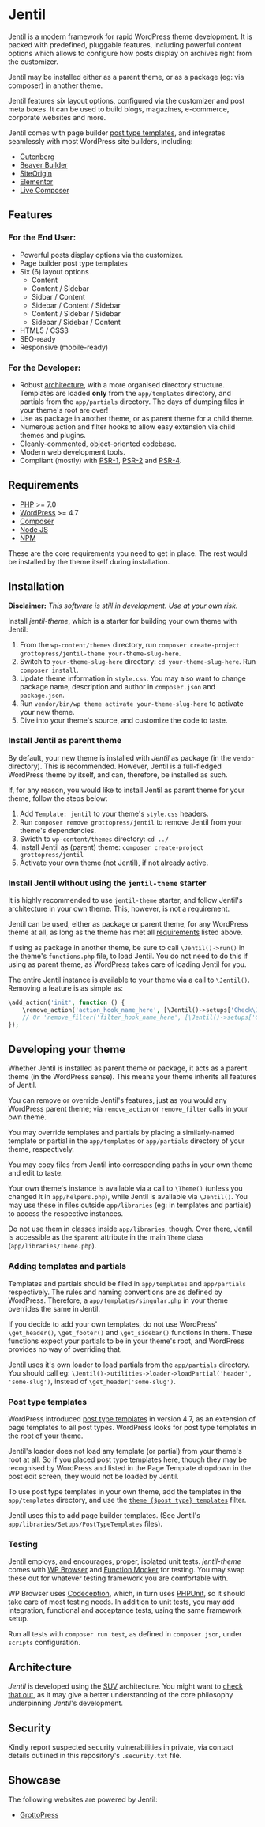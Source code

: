 # Jentil

Jentil is a modern framework for rapid WordPress theme development. It is packed with predefined, pluggable features, including powerful content options which allows to configure how posts display on archives right from the customizer.

Jentil may be installed either as a parent theme, or as a package (eg: via composer) in another theme.

Jentil features six layout options, configured via the customizer and post meta boxes. It can be used to build blogs, magazines, e-commerce, corporate websites and more.

Jentil comes with page builder [post type templates](https://make.wordpress.org/core/2016/11/03/post-type-templates-in-4-7/), and integrates seamlessly with most WordPress site builders, including:

- [Gutenberg](https://wordpress.org/plugins/gutenberg/)
- [Beaver Builder](https://wordpress.org/plugins/beaver-builder-lite-version/)
- [SiteOrigin](https://wordpress.org/plugins/siteorigin-panels/)
- [Elementor](https://wordpress.org/plugins/elementor/)
- [Live Composer](https://wordpress.org/plugins/live-composer-page-builder/)

## Features

### For the End User:

- Powerful posts display options via the customizer.
- Page builder post type templates
- Six (6) layout options  
    * Content
    * Content / Sidebar
    * Sidbar / Content
    * Sidebar / Content / Sidebar
    * Content / Sidebar / Sidebar
    * Sidebar / Sidebar / Content
- HTML5 / CSS3
- SEO-ready
- Responsive (mobile-ready)

### For the Developer:

- Robust [architecture](https://github.com/grottopress/wordpress-suv/), with a more organised directory structure. Templates are loaded **only** from the `app/templates` directory, and partials from the `app/partials` directory. The days of dumping files in your theme's root are over!
- Use as package in another theme, or as parent theme for a child theme.
- Numerous action and filter hooks to allow easy extension via child themes and plugins.
- Cleanly-commented, object-oriented codebase.
- Modern web development tools.
- Compliant (mostly) with [PSR-1](http://www.php-fig.org/psr/psr-1/), [PSR-2](http://www.php-fig.org/psr/psr-2/) and [PSR-4](http://www.php-fig.org/psr/psr-4/).

## Requirements

- [PHP](https://secure.php.net) >= 7.0
- [WordPress](https://wordpress.org) >= 4.7
- [Composer](https://getcomposer.org)
- [Node JS](https://nodejs.org)
- [NPM](https://www.npmjs.com)

These are the core requirements you need to get in place. The rest would be installed by the theme itself during installation.

## Installation

**Disclaimer:** *This software is still in development. Use at your own risk.*

Install *jentil-theme*, which is a starter for building your own theme with Jentil:

1. From the `wp-content/themes` directory, run `composer create-project grottopress/jentil-theme your-theme-slug-here`.
1. Switch to `your-theme-slug-here` directory: `cd your-theme-slug-here`. Run `composer install`.
1. Update theme information in `style.css`. You may also want to change package name, description and author in `composer.json` and `package.json`.
1. Run `vendor/bin/wp theme activate your-theme-slug-here` to activate your new theme.
1. Dive into your theme's source, and customize the code to taste.

### Install Jentil as parent theme

By default, your new theme is installed with *Jentil* as package (in the `vendor` directory). This is recommended. However, Jentil is a full-fledged WordPress theme by itself, and can, therefore, be installed as such.

If, for any reason, you would like to install Jentil as parent theme for your theme, follow the steps below:

1. Add `Template: jentil` to your theme's `style.css` headers.
1. Run `composer remove grottopress/jentil` to remove Jentil from your theme's dependencies.
1. Swicth to `wp-content/themes` directory: `cd ../`
1. Install Jentil as (parent) theme: `composer create-project grottopress/jentil`
1. Activate your own theme (not Jentil), if not already active.

### Install Jentil without using the `jentil-theme` starter

It is highly recommended to use `jentil-theme` starter, and follow Jentil's architecture in your own theme. This, however, is not a requirement.

Jentil can be used, either as package or parent theme, for any WordPress theme at all, as long as the theme has met all [requirements](#requirements) listed above.

If using as package in another theme, be sure to call `\Jentil()->run()` in the theme's `functions.php` file, to load Jentil. You do not need to do this if using as parent theme, as WordPress takes care of loading Jentil for you.

The entire Jentil instance is available to your theme via a call to `\Jentil()`. Removing a feature is as simple as:

```php
\add_action('init', function () {
    \remove_action('action_hook_name_here', [\Jentil()->setups['Check\Jentil\For\Key\To\Use'], 'methodCalled']);
    // Or 'remove_filter('filter_hook_name_here', [\Jentil()->setups['Check\Jentil\For\Key\To\Use'], 'methodCalled']);'
});
```

## Developing your theme

Whether Jentil is installed as parent theme or package, it acts as a parent theme (in the WordPress sense). This means your theme inherits all features of Jentil.

You can remove or override Jentil's features, just as you would any WordPress parent theme; via `remove_action` or `remove_filter` calls in your own theme.

You may override templates and partials by placing a similarly-named template or partial in the `app/templates` or `app/partials` directory of your theme, respectively.

You may copy files from Jentil into corresponding paths in your own theme and edit to taste.

Your own theme's instance is available via a call to `\Theme()` (unless you changed it in `app/helpers.php`), while Jentil is available via `\Jentil()`. You may use these in files outside `app/libraries` (eg: in templates and partials) to access the respective instances.

Do not use them in classes inside `app/libraries`, though. Over there, Jentil is accessible as the `$parent` attribute in the main `Theme` class (`app/libraries/Theme.php`).

<!-- Jentil ships with abstract classes you can extend in your own theme. Use these instead of extending from Jentil's dependencies directly.

You should use methods from Jentil's utilities, instead of instantiating classes from Jentil's dependencies.

These should insulate you from potential backwards compatibility breaks if any of these packages should upgrade. -->

### Adding templates and partials

Templates and partials should be filed in `app/templates` and `app/partials` respectively. The rules and naming conventions are as defined by WordPress. Therefore, a `app/templates/singular.php` in your theme overrides the same in Jentil.

If you decide to add your own templates, do not use WordPress' `\get_header()`, `\get_footer()` and `\get_sidebar()` functions in them. These functions expect your partials to be in your theme's root, and WordPress provides no way of overriding that.

Jentil uses it's own loader to load partials from the `app/partials` directory. You should call eg: `\Jentil()->utilities->loader->loadPartial('header', 'some-slug')`, instead of `\get_header('some-slug')`.

### Post type templates

WordPress introduced [post type templates](https://make.wordpress.org/core/2016/11/03/post-type-templates-in-4-7/) in version 4.7, as an extension of page templates to all post types. WordPress looks for post type templates in the root of your theme.

Jentil's loader does not load any template (or partial) from your theme's root at all. So if you placed post type templates here, though they may be recognised by WordPress and listed in the Page Template dropdown in the post edit screen, they would not be loaded by Jentil.

To use post type templates in your own theme, add the templates in the `app/templates` directory, and use the [`theme_{$post_type}_templates`](https://developer.wordpress.org/reference/hooks/theme_post_type_templates/) filter.

Jentil uses this to add page builder templates. (See Jentil's `app/libraries/Setups/PostTypeTemplates` files).

### Testing

Jentil employs, and encourages, proper, isolated unit tests. *jentil-theme* comes with [WP Browser](https://github.com/lucatume/wp-browser) and [Function Mocker](https://github.com/lucatume/function-mocker) for testing. You may swap these out for whatever testing framework you are comfortable with.

WP Browser uses [Codeception](https://codeception.com), which, in turn uses [PHPUnit](https://phpunit.de), so it should take care of most testing needs. In addition to unit tests, you may add integration, functional and acceptance tests, using the same framework setup.

Run all tests with `composer run test`, as defined in `composer.json`, under `scripts` configuration.

## Architecture

*Jentil* is developed using the [SUV](https://github.com/grottopress/wordpress-suv/) architecture. You might want to [check that out](https://github.com/grottopress/wordpress-suv/), as it may give a better understanding of the core philosophy underpinning *Jentil*'s development.

## Security

Kindly report suspected security vulnerabilities in private, via contact details outlined in this repository's `.security.txt` file.

## Showcase

The following websites are powered by Jentil:

- [GrottoPress](https://www.grottopress.com)
